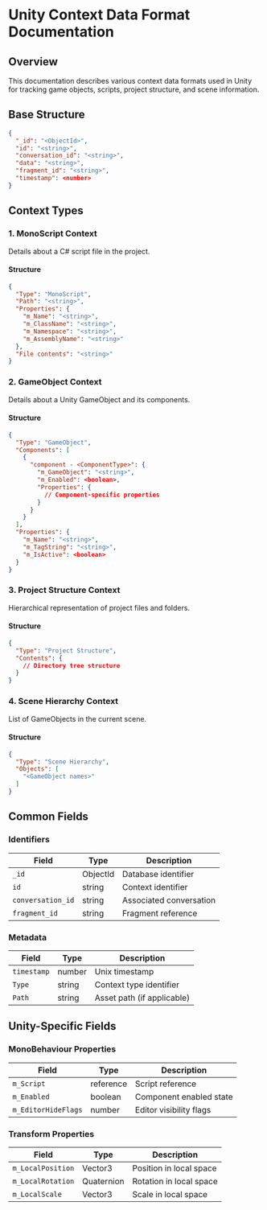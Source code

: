 # Unity Context Data Format Documentation

## Overview
This documentation describes various context data formats used in Unity for tracking game objects, scripts, project structure, and scene information.

## Base Structure
```json
{
  "_id": "<ObjectId>",
  "id": "<string>",
  "conversation_id": "<string>",
  "data": "<string>",
  "fragment_id": "<string>",
  "timestamp": <number>
}
```

## Context Types

### 1. MonoScript Context
Details about a C# script file in the project.

#### Structure
```json
{
  "Type": "MonoScript",
  "Path": "<string>",
  "Properties": {
    "m_Name": "<string>",
    "m_ClassName": "<string>",
    "m_Namespace": "<string>",
    "m_AssemblyName": "<string>"
  },
  "File contents": "<string>"
}
```

### 2. GameObject Context
Details about a Unity GameObject and its components.

#### Structure
```json
{
  "Type": "GameObject",
  "Components": [
    {
      "component - <ComponentType>": {
        "m_GameObject": "<string>",
        "m_Enabled": <boolean>,
        "Properties": {
          // Component-specific properties
        }
      }
    }
  ],
  "Properties": {
    "m_Name": "<string>",
    "m_TagString": "<string>",
    "m_IsActive": <boolean>
  }
}
```

### 3. Project Structure Context
Hierarchical representation of project files and folders.

#### Structure
```json
{
  "Type": "Project Structure",
  "Contents": {
    // Directory tree structure
  }
}
```

### 4. Scene Hierarchy Context
List of GameObjects in the current scene.

#### Structure
```json
{
  "Type": "Scene Hierarchy",
  "Objects": [
    "<GameObject names>"
  ]
}
```

## Common Fields

### Identifiers
| Field | Type | Description |
|-------|------|-------------|
| `_id` | ObjectId | Database identifier |
| `id` | string | Context identifier |
| `conversation_id` | string | Associated conversation |
| `fragment_id` | string | Fragment reference |

### Metadata
| Field | Type | Description |
|-------|------|-------------|
| `timestamp` | number | Unix timestamp |
| `Type` | string | Context type identifier |
| `Path` | string | Asset path (if applicable) |

## Unity-Specific Fields

### MonoBehaviour Properties
| Field | Type | Description |
|-------|------|-------------|
| `m_Script` | reference | Script reference |
| `m_Enabled` | boolean | Component enabled state |
| `m_EditorHideFlags` | number | Editor visibility flags |

### Transform Properties
| Field | Type | Description |
|-------|------|-------------|
| `m_LocalPosition` | Vector3 | Position in local space |
| `m_LocalRotation` | Quaternion | Rotation in local space |
| `m_LocalScale` | Vector3 | Scale in local space |

